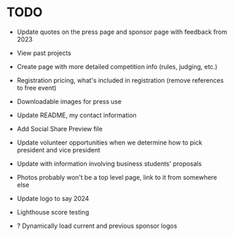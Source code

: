 # TODO

- Update quotes on the press page and sponsor page with feedback from 2023
- View past projects
- Create page with more detailed competition info (rules, judging, etc.)
- Registration pricing, what's included in registration (remove references to free event)
- Downloadable images for press use
- Update README, my contact information
- Add Social Share Preview file
- Update volunteer opportunities when we determine how to pick president and vice president
- Update with information involving business students' proposals
- Photos probably won't be a top level page, link to it from somewhere else
- Update logo to say 2024
- Lighthouse score testing

- ? Dynamically load current and previous sponsor logos
